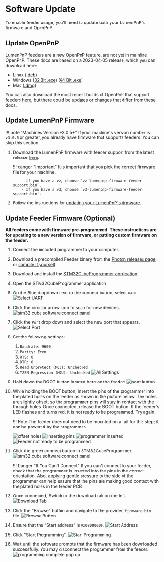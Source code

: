 # Software Update

To enable feeder usage, you'll need to update both your LumenPnP's firmware and OpenPnP.

## Update OpenPnP

LumenPnP feeders are a new OpenPnP feature, are not yet in mainline OpenPnP. These docs are based on a 2023-04-05 release, which you can download here:

- Linux ([.deb](https://openpnp.s3-us-west-2.amazonaws.com/test/2023-04-05_08-24-36.0aa4ae8/OpenPnP-linux-test.deb))
- Windows ([32 Bit .exe](https://openpnp.s3-us-west-2.amazonaws.com/test/2023-04-05_08-24-36.0aa4ae8/OpenPnP-windows-x32-test.exe)) ([64 Bit .exe](https://openpnp.s3-us-west-2.amazonaws.com/test/2023-04-05_08-24-36.0aa4ae8/OpenPnP-windows-x64-test.exe))
- Mac ([.dmg](https://openpnp.s3-us-west-2.amazonaws.com/test/2023-04-05_08-24-36.0aa4ae8/OpenPnP-macos-test.dmg))

You can also download the most recent builds of OpenPnP that support feeders [here](https://openpnp.org/test-downloads/), but there could be updates or changes that differ from these docs.

<!-- TODO add openpnp instructions -->

## Update LumenPnP Firmware

!!! note "Machines Version v3.0.5+"
    If your machine's version number is `v3.0.5` or greater, you already have firmware that supports feeders. You can skip this section.

1. Download the LumenPnP firmware with feeder support from the latest release [here](https://github.com/opulo-inc/lumenpnp/releases).

    !!! danger "Important"
        It is important that you pick the correct firmware file for your machine.

           - If you have a v2, choose `v2-lumenpnp-firmware-feeder-support.bin`.
           - If you have a v3, choose `v3-lumenpnp-firmware-feeder-support.bin`.

2. Follow the instructions for [updating your LumenPnP's firmware](../../byop/motherboard/update-firmware/index.md).

## Update Feeder Firmware **(Optional)**

**All feeders come with firmware pre-programmed. These instructions are for updating to a new version of firmware, or putting custom firmware on the feeder.**

1. Connect the included programmer to your computer.
   <!-- TODO: Get photo of programmer plugged into computer -->
2. Download a precompiled Feeder binary from the [Photon releases page](https://github.com/photonfirmware/photon/releases), or [compile it yourself](https://github.com/opulo-inc/feeder).
3. Download and install the [STM32CubeProgrammer application](https://www.st.com/en/development-tools/stm32cubeprog.html#section-get-software-table).
4. Open the STM32CubeProgrammer application
5. On the Blue dropdown next to the connect button, select `UART`
   ![Select UART](img/uart-dropdown.png)

6. Click the circular arrow icon to scan for new devices.
   ![stm32 cube software connect panel](img/refresh-button.png)

7. Click the `Port` drop down and select the new port that appears.
    ![Select Port](img/select-port.png)

8. Set the following settings:
    1. `Baudrate: 9600`
    2. `Parity: Even`
    3. `RTS: 0`
    4. `DTR: 0`
    5. `Read Unprotect (MCU): Unchecked`
    6. `TZEN Regression (MCU): Unchecked`
    ![All Settings](img/all-settings.png)

9. Hold down the BOOT button located here on the feeder:
   ![boot button](img/boot-button.png)

10. While holding the BOOT button, insert the pins of the programmer into the plated holes on the feeder as shown in the picture below. The holes are slightly offset, so the programmer pins will stay in contact with the through holes. Once connected, release the BOOT button. If the feeder's LED flashes and turns red, it is not ready to be programmed. Try again.

    !!! Note
        The feeder does not need to be mounted on a rail for this step; it can be powered by the programmer.

    ![offset holes](img/offset-pins.jpg)
    ![inserting pins](img/inserting-programmer.jpg)
    ![programmer inserted](img/programmer-inserted.jpg)
    ![Feeder not ready to be programmed](img/feeder-not-ready.png)

11. Click the green connect button in STM32CubeProgrammer.
    ![stm32 cube software connect panel](img/connect-button.png)

    !!! Danger "If You Can't Connect"
        If you can't connect to your feeder, check that the programmer is inserted into the pins in the correct orientation. Also, applying gentle pressure to the side of the programmer can help ensure that the pins are making good contact with the plated holes in the feeder PCB.

12. Once connected, Switch to the download tab on the left.
![Download Tab](img/download-tab.png)

13. Click the "Browse" button and navigate to the provided `firmware.bin` file.
    ![Browse Button](img/browse-button.png)

14. Ensure that the “Start address” is `0x08000000`.
    ![Start Address](img/start-address.png)

15. Click "Start Programming".
    ![Start Programming](img/start-programming.png)

16. Wait until the software prompts that the firmware has been downloaded successfully. You may disconnect the programmer from the feeder.
    ![programming complete pop up](img/programming-complete.png)
